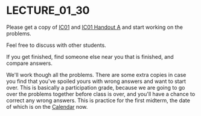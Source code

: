 # LECTURE_01_30

Please get a copy of [IC01](https://ucsb-cs56-w18.github.io/hwk/ic01/) and [IC01 Handout A](https://ucsb-cs56-w18.github.io/hwk/ic01/handout_a/) and start working on the problems.

Feel free to discuss with other students.  

If you get finished, find someone else near you that is finished, and compare answers.

We'll work though all the problems.  There are some extra copies in case you find that you've 
spoiled yours with wrong answers and want to start over.   This is basically a participation grade, because
we are going to go over the problems together before class is over, and you'll have a chance to correct
any wrong answers.  This is practice for the first midterm, the date of which is on the [Calendar](https://ucsb-cs56-w18.github.io/info/calendar/) 
now.

